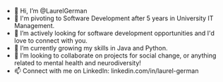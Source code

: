 - 👋 Hi, I’m @LaurelGerman
- 🚀 I'm pivoting to Software Development after 5 years in University IT Management.
- 👀 I’m actively looking for software development opportunities and I'd love to connect with you.
- 🌱 I’m currently growing my skills in Java and Python.
- 🤝 I’m looking to collaborate on projects for social change, or anything related to mental health and neurodiversity!
- 📫 Connect with me on LinkedIn: linkedin.com/in/laurel-german

<!---
LaurelGerman/LaurelGerman is a ✨ special ✨ repository because its `README.md` (this file) appears on your GitHub profile.
You can click the Preview link to take a look at your changes.
--->
